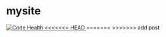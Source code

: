 # mysite
<a href="https://landscape.io/github/bro-bro/mysite/master">
  <img alt="Code Health" src="https://landscape.io/github/bro-bro/mysite/master/landscape.svg?style=flat"/>
<<<<<<< HEAD
</a>
=======
</a>
>>>>>>> add post
